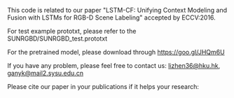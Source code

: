 This code is related to our paper "LSTM-CF: Unifying Context Modeling and Fusion with LSTMs for RGB-D Scene Labeling" accepted by ECCV:2016.

For test example prototxt, please refer to the SUNRGBD/SUNRGBD_test.prototxt

For the pretrained model, please download through https://goo.gl/JHQm6U

If you have any problem, please feel free to contact us: lizhen36@hku.hk, ganyk@mail2.sysu.edu.cn

Please cite our paper in your publications if it helps your research:

